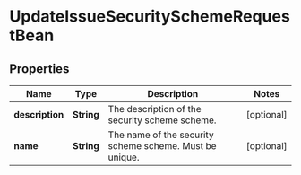 # UpdateIssueSecuritySchemeRequestBean

## Properties
Name | Type | Description | Notes
------------ | ------------- | ------------- | -------------
**description** | **String** | The description of the security scheme scheme. |  [optional]
**name** | **String** | The name of the security scheme scheme. Must be unique. |  [optional]
